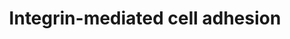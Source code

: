 ---
annotations:
- id: PW:0000286
  parent: signaling pathway
  type: Pathway Ontology
  value: integrin mediated signaling pathway
authors:
- 169.230.77.174
- MaintBot
- MartijnVanIersel
- Thomas
- Khanspers
- AlexanderPico
- Zari
- Mkutmon
- Eweitz
citedin:
- link: PMC8278688
- link: PMC5085087
description: 'Integrins are receptors that mediate attachment between a cell and the
  tissues surrounding it, which may be other cells or the extracellular matrix (ECM).
  They also play a role in cell signaling and thereby define cellular shape, mobility,
  and regulate the cell cycle.  Description reference: [[wikipedia:Integrins|Wikipedia]]  Proteins
  on this pathway have targeted assays available via the [https://assays.cancer.gov/available_assays?wp_id=WP185
  CPTAC Assay Portal]'
last-edited: 2021-05-14
ndex: 6b4d9604-8b60-11eb-9e72-0ac135e8bacf
organisms:
- Homo sapiens
redirect_from:
- /index.php/Pathway:WP185
- /instance/WP185
- /instance/WP185_rr116785
revision: r116785
schema-jsonld:
- '@context': https://schema.org/
  '@id': https://wikipathways.github.io/pathways/WP185.html
  '@type': Dataset
  creator:
    '@type': Organization
    name: WikiPathways
  description: 'Integrins are receptors that mediate attachment between a cell and
    the tissues surrounding it, which may be other cells or the extracellular matrix
    (ECM). They also play a role in cell signaling and thereby define cellular shape,
    mobility, and regulate the cell cycle.  Description reference: [[wikipedia:Integrins|Wikipedia]]  Proteins
    on this pathway have targeted assays available via the [https://assays.cancer.gov/available_assays?wp_id=WP185
    CPTAC Assay Portal]'
  keywords:
  - AKT1
  - AKT2
  - AKT3
  - ARAF
  - ARHGEF7
  - BCAR1
  - BRAF
  - CAPN1
  - CAPN10
  - CAPN11
  - CAPN2
  - CAPN3
  - CAPN5
  - CAPN6
  - CAPN7
  - CAPN9
  - CAPNS1
  - CAV1
  - CAV2
  - CAV3
  - CDC42
  - CRK
  - CSK
  - DOCK1
  - FYN
  - GIT2
  - GRB2
  - HRAS
  - ILK
  - ITGA1
  - ITGA10
  - ITGA11
  - ITGA2
  - ITGA2B
  - ITGA3
  - ITGA4
  - ITGA5
  - ITGA6
  - ITGA7
  - ITGA8
  - ITGA9
  - ITGAD
  - ITGAE
  - ITGAL
  - ITGAM
  - ITGAV
  - ITGAX
  - ITGB1
  - ITGB2
  - ITGB3
  - ITGB4
  - ITGB5
  - ITGB6
  - ITGB7
  - ITGB8
  - MAP2K1
  - MAP2K2
  - MAP2K3
  - MAP2K5
  - MAP2K6
  - MAPK1
  - MAPK10
  - MAPK12
  - MAPK4
  - MAPK6
  - MAPK7
  - MIR34C
  - MYLK2
  - MYO-P
  - PAK1
  - PAK2
  - PAK3
  - PAK4
  - PAK6
  - PDPK1
  - PIK3R2
  - PTK2
  - PXN
  - RAC1
  - RAC2
  - RAC3
  - RAF1
  - RAP1A
  - RAP1B
  - RAPGEF1
  - RHO
  - ROCK1
  - ROCK2
  - SEPP1
  - SHC1
  - SHC3
  - SORBS1
  - SOS1
  - SRC
  - TLN1
  - TNS1
  - VASP
  - VAV2
  - VAV3
  - VCL
  - ZYX
  license: CC0
  name: Integrin-mediated cell adhesion
seo: CreativeWork
title: Integrin-mediated cell adhesion
wpid: WP185
---